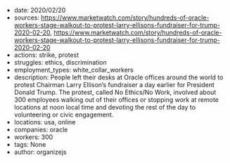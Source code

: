 - date: 2020/02/20
- sources: https://www.marketwatch.com/story/hundreds-of-oracle-workers-stage-walkout-to-protest-larry-ellisons-fundraiser-for-trump-2020-02-20, https://www.marketwatch.com/story/hundreds-of-oracle-workers-stage-walkout-to-protest-larry-ellisons-fundraiser-for-trump-2020-02-20
- actions: strike, protest
- struggles: ethics, discrimination
- employment_types: white_collar_workers
- description: People left their desks at Oracle offices around the world to protest Chairman Larry Ellison’s fundraiser a day earlier for President Donald Trump. The protest, called No Ethics/No Work, involved about 300 employees walking out of their offices or stopping work at remote locations at noon local time and devoting the rest of the day to volunteering or civic engagement.
- locations: usa, online
- companies: oracle
- workers: 300
- tags: None
- author: organizejs
